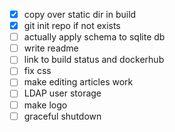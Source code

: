 - [x] copy over static dir in build
- [x] git init repo if not exists
- [ ] actually apply schema to sqlite db
- [ ] write readme
- [ ] link to build status and dockerhub
- [ ] fix css
- [ ] make editing articles work
- [ ] LDAP user storage
- [ ] make logo
- [ ] graceful shutdown

